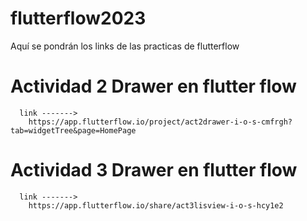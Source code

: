 # flutterflow2023
Aquí se pondrán los links de las practicas de flutterflow

# Actividad 2 Drawer en flutter flow
      link -------> 
        https://app.flutterflow.io/project/act2drawer-i-o-s-cmfrgh?tab=widgetTree&page=HomePage

# Actividad 3 Drawer en flutter flow
      link -------> 
        https://app.flutterflow.io/share/act3lisview-i-o-s-hcy1e2 
